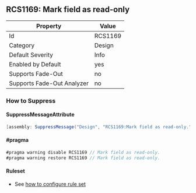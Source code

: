 ## RCS1169: Mark field as read\-only

Property | Value
--- | --- 
Id | RCS1169
Category | Design
Default Severity | Info
Enabled by Default | yes
Supports Fade-Out | no
Supports Fade-Out Analyzer | no

### How to Suppress

#### SuppressMessageAttribute

```csharp
[assembly: SuppressMessage("Design", "RCS1169:Mark field as read-only.", Justification = "<Pending>")]
```

#### \#pragma

```csharp
#pragma warning disable RCS1169 // Mark field as read-only.
#pragma warning restore RCS1169 // Mark field as read-only.
```

#### Ruleset

* See [how to configure rule set](../HowToConfigureAnalyzers.md)
